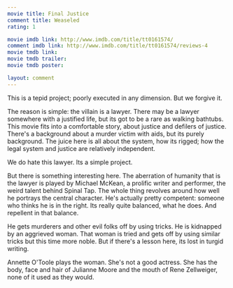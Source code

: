 ```yaml
---
movie title: Final Justice
comment title: Weaseled
rating: 1

movie imdb link: http://www.imdb.com/title/tt0161574/
comment imdb link: http://www.imdb.com/title/tt0161574/reviews-4
movie tmdb link: 
movie tmdb trailer: 
movie tmdb poster: 

layout: comment
---
```


This is a tepid project; poorly executed in any dimension. But we forgive it.

The reason is simple: the villain is a lawyer. There may be a lawyer somewhere with a justified life, but its got to be a rare as walking bathtubs. This movie fits into a comfortable story, about justice and defilers of justice. There's a background about a murder victim with aids, but its purely background. The juice here is all about the system, how its rigged; how the legal system and justice are relatively independent.

We do hate this lawyer. Its a simple project.

But there is something interesting here. The aberration of humanity that is the lawyer is played by Michael McKean, a prolific writer and performer, the weird talent behind Spinal Tap. The whole thing revolves around how well he portrays the central character. He's actually pretty competent: someone who thinks he is in the right. Its really quite balanced, what he does. And repellent in that balance.

He gets murderers and other evil folks off by using tricks. He is kidnapped by an aggrieved woman. That woman is tried and gets off by using similar tricks but this time more noble. But if there's a lesson here, its lost in turgid writing.

Annette O'Toole plays the woman. She's not a good actress. She has the body, face and hair of Julianne Moore and the mouth of Rene Zellweiger, none of it used as they would.